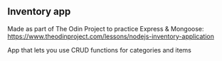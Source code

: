 ## Inventory app

Made as part of The Odin Project to practice Express & Mongoose:
https://www.theodinproject.com/lessons/nodejs-inventory-application

App that lets you use CRUD functions for categories and items